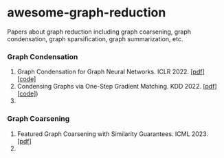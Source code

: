 # awesome-graph-reduction
Papers about graph reduction including graph coarsening, graph condensation, graph sparsification, graph summarization, etc.


### Graph Condensation
1. Graph Condensation for Graph Neural Networks. ICLR 2022. [[pdf]](https://openreview.net/forum?id=WLEx3Jo4QaB)  [[code]](https://github.com/ChandlerBang/GCond)
1. Condensing Graphs via One-Step Gradient Matching. KDD 2022. [[pdf]](https://dl.acm.org/doi/pdf/10.1145/3534678.3539429) [[code]](https://github.com/ChandlerBang/GCond))
1.  

### Graph Coarsening
1. Featured Graph Coarsening with Similarity Guarantees. ICML 2023. [[pdf]](http://proceedings.mlr.press/v202/kumar23a/kumar23a.pdf)
1.
